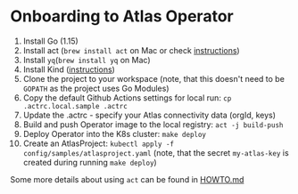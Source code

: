 # Onboarding to Atlas Operator

1. Install Go (1.15)
1. Install act (`brew install act` on Mac or check [instructions](https://github.com/nektos/act#installation))
1. Install `yq`(`brew install yq` on Mac)
1. Install Kind ([instructions](https://kind.sigs.k8s.io/docs/user/quick-start/#installation))
1. Clone the project to your workspace (note, that this doesn't need to be `GOPATH` as the project uses Go Modules)
1. Copy the default Github Actions settings for local run: `cp .actrc.local.sample .actrc`
1. Update the .actrc - specify your Atlas connectivity data (orgId, keys)
1. Build and push Operator image to the local registry: `act -j build-push`
1. Deploy Operator into the K8s cluster: `make deploy`
1. Create an AtlasProject: `kubectl apply -f config/samples/atlasproject.yaml` (note, that the secret `my-atlas-key` is
 created during running `make deploy`)

Some more details about using `act` can be found in [HOWTO.md](../../.github/HOWTO.md)
